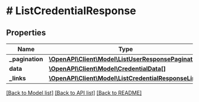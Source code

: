 # # ListCredentialResponse

## Properties

Name | Type | Description | Notes
------------ | ------------- | ------------- | -------------
**_pagination** | [**\OpenAPI\Client\Model\ListUserResponsePagination**](ListUserResponsePagination.md) |  |
**data** | [**\OpenAPI\Client\Model\CredentialData[]**](CredentialData.md) |  |
**_links** | [**\OpenAPI\Client\Model\ListCredentialResponseLinks**](ListCredentialResponseLinks.md) |  |

[[Back to Model list]](../../README.md#models) [[Back to API list]](../../README.md#endpoints) [[Back to README]](../../README.md)
